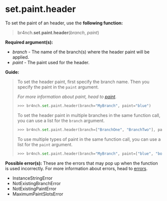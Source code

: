# set.paint.header

To set the paint of an header, use the **following function:**

> br4nch.**set**.**paint**.**header**(*branch*, *paint*)

**Required argument(s):**

- *branch* - The name of the branch(s) where the header paint will be applied.
- *paint* - The paint used for the header.

**Guide:**

> To set the header paint, first specify the branch name. Then you specify the paint in the `paint` argument.
>
> *For more information about paint, head to [paint](../../../guides/paint.md).*
>
> ```python
> >>> br4nch.set.paint.header(branch="MyBranch", paint="blue")
> ```
>
> To set the header paint in multiple branches in the same function call, you can use a list for the `branch` argument.
>
> ```python
> >>> br4nch.set.paint.header(branch=["BranchOne", "BranchTwo"], paint="red")
> ```
>
> To use multiple types of paint in the same function call, you can use a list for the `paint` argument.
>
> ```python
> >>> br4nch.set.paint.header(branch="MyBranch", paint=["blue", "bold"])
> ```

**Possible error(s):**
These are the errors that may pop up when the function is used incorrectly.
For more information about errors, head to [errors](../../guides/errors.md).

- InstanceStringError
- NotExistingBranchError
- NotExistingPaintError
- MaximumPaintSlotsError

